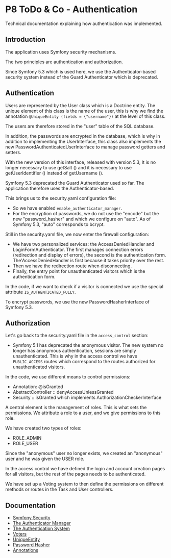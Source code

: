 # P8 ToDo & Co - Authentication

Technical documentation explaining how authentication was implemented.

## Introduction

The application uses Symfony security mechanisms.

The two principles are authentication and authorization.

Since Symfony 5.3 which is used here, we use the Authenticator-based security system instead of the Guard Authenticator which is deprecated.

## Authentication

Users are represented by the User class which is a Doctrine entity. The unique element of this class is the name of the user,
this is why we find the annotation `@UniqueEntity (fields = {"username"})` at the level of this class.

The users are therefore stored in the "user" table of the SQL database.

In addition, the passwords are encrypted in the database, which is why in addition to implementing the UserInterface, this class also implements
the new PasswordAuthenticatedUserInterface to manage password getters and setters.

With the new version of this interface, released with version 5.3,
It is no longer necessary to use getSalt () and it is necessary to use getUserIdentifier () instead of getUsername ().

Symfony 5.3 deprecated the Guard Authenticator used so far. The application therefore uses the Authenticator-based.

This brings us to the security.yaml configuration file:

- So we have enabled `enable_authenticator_manager`.
- For the encryption of passwords, we do not use the "encode" but the new "password_hasher" and which we configure on "auto".
  As of Symfony 5.3, "auto" corresponds to bcrypt.


Still in the security.yaml file, we now enter the firewall configuration:
- We have two personalized services: the AccessDeniedHandler and LoginFormAuthenticator. The first manages connection errors (redirection and display of errors),
  the second is the authentication form. The'AccessDeniedHandler is first because it takes priority over the rest.
- Then we have the redirection route when disconnecting.
- Finally, the entry point for unauthenticated visitors which is the authentication form.


In the code, if we want to check if a visitor is connected we use the special attribute `IS_AUTHENTICATED_FULLY`.

To encrypt passwords, we use the new PasswordHasherInterface of Symfony 5.3.


## Authorization

Let's go back to the security.yaml file in the `access_control` section:

- Symfony 5.1 has deprecated the anonymous visitor. The new system no longer has anonymous authentication, sessions are simply unauthenticated.
  This is why in the access control we have `PUBLIC_ACCESS` routes which correspond to the routes authorized for unauthenticated visitors.

In the code, we use different means to control permissions:
- Annotation: @isGranted
- AbstractController :: denyAccessUnlessGranted
- Security :: isGranted which implements AuthorizationCheckerInterface

A central element is the management of roles. This is what sets the permissions. We attribute a role to a user,
and we give permissions to this role.

We have created two types of roles:
- ROLE_ADMIN
- ROLE_USER

Since the "anonymous" user no longer exists, we created an "anonymous" user and he was given the USER role.

In the access control we have defined the login and account creation pages for all visitors,
but the rest of the pages needs to be authenticated.

We have set up a Voting system to then define the permissions on different methods or routes
in the Task and User controllers.

## Documentation

- [Symfony Security](https://symfony.com/doc/current/security.html)
- [The Authenticator Manager](https://symfony.com/doc/current/security/authenticator_manager.html)
- [The Authentication System](https://symfony.com/doc/current/components/security/authentication.html)
- [Voters](https://symfony.com/doc/current/security/voters.html)
- [UniqueEntity](https://symfony.com/doc/current/reference/constraints/UniqueEntity.html)
- [Password Hasher](https://symfony.com/blog/new-in-symfony-5-3-passwordhasher-component)
- [Annotations](https://symfony.com/doc/current/bundles/SensioFrameworkExtraBundle/annotations/security.html)